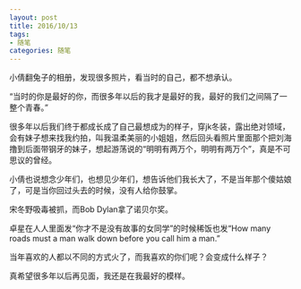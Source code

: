 ```yaml
---
layout: post
title: 2016/10/13
tags:
- 随笔
categories: 随笔
---
```

小倩翻兔子的相册，发现很多照片，看当时的自己，都不想承认。

“当时的你是最好的你，而很多年以后的我才是最好的我，最好的我们之间隔了一整个青春。”

很多年以后我们终于都成长成了自己最想成为的样子，穿jk冬装，露出绝对领域，会有妹子想来找我约拍，叫我温柔美丽的小姐姐，然后回头看照片里面那个把刘海撸到后面带钢牙的妹子，想起游荡说的“明明有两万个，明明有两万个”，真是不可思议的曾经。

小倩也说想念少年们，也想见少年们，想告诉他们我长大了，不是当年那个傻姑娘了，可是当你回过头去的时候，没有人给你鼓掌。

宋冬野吸毒被抓，而Bob Dylan拿了诺贝尔奖。

卓星在人人里面发“你才不是没有故事的女同学”的时候稀饭也发“How many roads must a man walk down before you call him a man.”

当年喜欢的人都以不同的方式火了，而我喜欢的你们呢？会变成什么样子？

真希望很多年以后再见面，我还是在我最好的模样。
